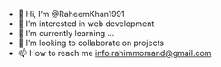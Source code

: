 - 👋 Hi, I’m @RaheemKhan1991
- 👀 I’m interested in web development 
- 🌱 I’m currently learning ...
- 💞️ I’m looking to collaborate on projects 
- 📫 How to reach me info.rahimmomand@gmail.com

<!---
RaheemKhan1991/RaheemKhan1991 is a ✨ special ✨ repository because its `README.md` (this file) appears on your GitHub profile.
You can click the Preview link to take a look at your changes.
--->
